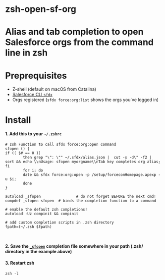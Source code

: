 # zsh-open-sf-org
Alias and tab completion to open Salesforce orgs from the command line in zsh
==


Preprequisites
===

- Z-shell (default on macOS from Catalina)
- [Salesforce CLI `sfdx`](/forcedotcom/cli)
- Orgs registered (`sfdx force:org:list` shows the orgs you've logged in)

Install
===

#### 1. Add this to your `~/.zshrc`

```
# zsh Function to call sfdx force:org:open command
sfopen () {
if (( $# == 0 ))
        then grep "\": \"" ~/.sfdx/alias.json |  cut -s -d\" -f2 | sort && echo \\nUsage: sfopen myorgname\\nTab key completes org alias;
fi
        for i; do
        date && sfdx force:org:open -p /setup/forcecomHomepage.apexp -u $i;
        done
}

autoload _sfopen                # do not forget BEFORE the next cmd!
compdef _sfopen sfopen  # binds the completion function to a command

# enable the default zsh completions!
autoload -Uz compinit && compinit

# add custom completion scripts in .zsh directory
fpath=(~/.zsh $fpath)



```

#### 2. Save the [`_sfopen`](.zsh/_sfopen) completion file somewhere in your path (.zsh/ directory in the example above)

#### 3. Restart zsh
```
zsh -l

```
